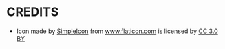 # CREDITS

* Icon made by [SimpleIcon](https://www.flaticon.com/authors/simpleicon) from www.flaticon.com is licensed by [CC 3.0 BY](http://creativecommons.org/licenses/by/3.0/)